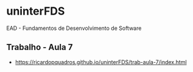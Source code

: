 # uninterFDS
EAD - Fundamentos de Desenvolvimento de Software

## Trabalho - Aula 7
* https://ricardopquadros.github.io/uninterFDS/trab-aula-7/index.html
  
